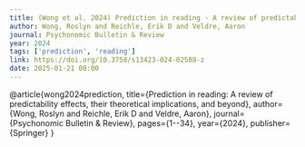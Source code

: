 ```yaml
---
title: (Wong et al. 2024) Prediction in reading - A review of predictability effects, their theoretical implications, and beyond
author: Wong, Roslyn and Reichle, Erik D and Veldre, Aaron
journal: Psychonomic Bulletin & Review
year: 2024
tags: ['prediction', 'reading']
link: https://doi.org/10.3758/s13423-024-02588-z
date: 2025-01-21 00:00
---
```


@article{wong2024prediction,
  title={Prediction in reading: A review of predictability effects, their theoretical implications, and beyond},
  author={Wong, Roslyn and Reichle, Erik D and Veldre, Aaron},
  journal={Psychonomic Bulletin \& Review},
  pages={1--34},
  year={2024},
  publisher={Springer}
}